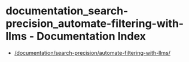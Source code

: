 # documentation_search-precision_automate-filtering-with-llms - Documentation Index

- [/documentation/search-precision/automate-filtering-with-llms/](./_documentation_search-precision_automate-filtering-with-llms_.md)
